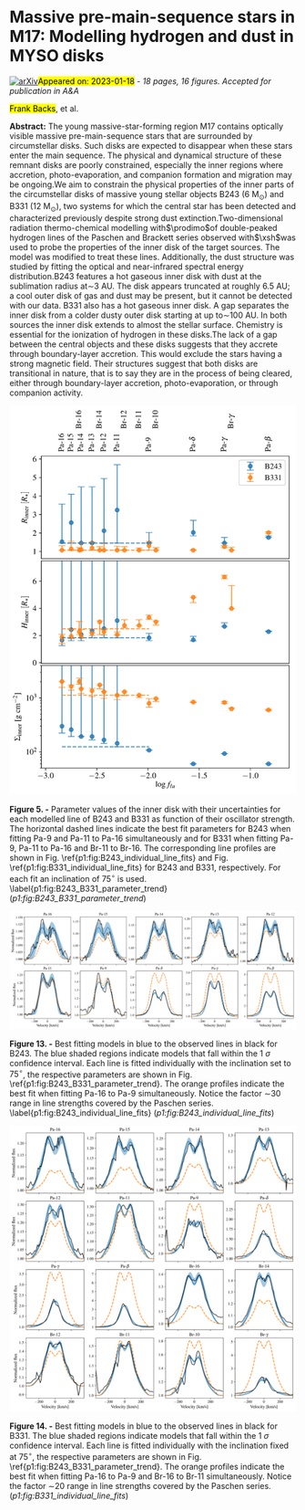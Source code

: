 <div class="macros" style="visibility:hidden;">
$\newcommand{\ensuremath}{}$
$\newcommand{\xspace}{}$
$\newcommand{\object}[1]{\texttt{#1}}$
$\newcommand{\farcs}{{.}''}$
$\newcommand{\farcm}{{.}'}$
$\newcommand{\arcsec}{''}$
$\newcommand{\arcmin}{'}$
$\newcommand{\ion}[2]{#1#2}$
$\newcommand{\textsc}[1]{\textrm{#1}}$
$\newcommand{\hl}[1]{\textrm{#1}}$
$\newcommand{\blue}[1]{\textcolor{blue}{#1}}$
$\newcommand{\red}[1]{\textcolor{red}{#1}}$
$\newcommand{\cyan}[1]{\textcolor{cyan}{#1}}$
$\newcommand{\magenta}[1]{\textcolor{magenta}{#1}}$
$\newcommand{\arraystretch}{1.4}$
$\newcommand{\footnoterule}$
$\newcommand{\arraystretch}{1.35}$
$\newcommand{\hii}{H {\sc ii}}$
$\newcommand{\Msun}{M_\odot}$
$\newcommand{\Lsun}{L_\odot}$
$\newcommand{\xsh}{X-shooter}$
$\newcommand{\prodimo}{{\sc ProDiMo}}$</div>

<div class="macros" style="visibility:hidden;">
$\newcommand{$\ensuremath$}{}$
$\newcommand{$\xspace$}{}$
$\newcommand{$\object$}[1]{\texttt{#1}}$
$\newcommand{$\farcs$}{{.}''}$
$\newcommand{$\farcm$}{{.}'}$
$\newcommand{$\arcsec$}{''}$
$\newcommand{$\arcmin$}{'}$
$\newcommand{$\ion$}[2]{#1#2}$
$\newcommand{$\textsc$}[1]{\textrm{#1}}$
$\newcommand{$\hl$}[1]{\textrm{#1}}$
$\newcommand{$\blue$}[1]{\textcolor{blue}{#1}}$
$\newcommand{$\red$}[1]{\textcolor{red}{#1}}$
$\newcommand{$\cyan$}[1]{\textcolor{cyan}{#1}}$
$\newcommand{$\magenta$}[1]{\textcolor{magenta}{#1}}$
$\newcommand{$\arraystretch$}{1.4}$
$\newcommand{$\footnoterule$}$
$\newcommand{$\arraystretch$}{1.35}$
$\newcommand{$\hii$}{H {\sc ii}}$
$\newcommand{$\Msun$}{M_\odot}$
$\newcommand{$\Lsun$}{L_\odot}$
$\newcommand{$\xsh$}{X-shooter}$
$\newcommand{$\prodimo$}{{\sc ProDiMo}}$</div>



<div id="title">

# Massive pre-main-sequence stars in M17: Modelling hydrogen and dust in MYSO disks

</div>
<div id="comments">

[![arXiv](https://img.shields.io/badge/arXiv-2301.06819-b31b1b.svg)](https://arxiv.org/abs/2301.06819)<mark>Appeared on: 2023-01-18</mark> - _18 pages, 16 figures. Accepted for publication in A&A_

</div>
<div id="authors">

<mark><mark>Frank Backs</mark></mark>, et al.

</div>
<div id="abstract">

**Abstract:** The young massive-star-forming region M17 contains optically visible massive pre-main-sequence stars that are surrounded by circumstellar disks. Such disks are expected to disappear when these stars enter the main sequence. The physical and dynamical structure of these remnant disks are poorly constrained, especially the inner regions where accretion, photo-evaporation, and companion formation and migration may be ongoing.We aim to constrain the physical properties of the inner parts of the circumstellar disks of massive young stellar objects B243 (6 M$_\odot$) and B331 (12 M$_\odot$), two systems for which the central star has been detected and characterized previously despite strong dust extinction.Two-dimensional radiation thermo-chemical modelling with$\prodimo$of double-peaked hydrogen lines of the Paschen and Brackett series observed with$\xsh$was used to probe the properties of the inner disk of the target sources. The model was modified to treat these lines. Additionally, the dust structure was studied by fitting the optical and near-infrared spectral energy distribution.B243 features a hot gaseous inner disk with dust at the sublimation radius at$\sim$3 AU. The disk appears truncated at roughly 6.5 AU; a cool outer disk of gas and dust may be present, but it cannot be detected with our data. B331 also has a hot gaseous inner disk. A gap separates the inner disk from a colder dusty outer disk starting at up to$\sim$100 AU. In both sources the inner disk extends to almost the stellar surface. Chemistry is essential for the ionization of hydrogen in these disks.The lack of a gap between the central objects and these disks suggests that they accrete through boundary-layer accretion. This would exclude the stars having a strong magnetic field.   Their structures suggest that both disks are transitional in nature, that is to say they are in the process of being cleared, either through boundary-layer accretion, photo-evaporation, or through companion activity.

</div>

<div id="div_fig1">

<img src="tmp_2301.06819/./parameters_per_line.png" alt="Fig5" width="100%"/>

**Figure 5. -** Parameter values of the inner disk with their uncertainties for each modelled line of B243 and B331 as function of their oscillator strength. The horizontal dashed lines indicate the best fit parameters for B243 when fitting Pa-9 and Pa-11 to Pa-16 simultaneously and for B331 when fitting Pa-9, Pa-11 to Pa-16 and Br-11 to Br-16. The corresponding line profiles are shown in Fig. \ref{p1:fig:B243_individual_line_fits} and Fig. \ref{p1:fig:B331_individual_line_fits} for B243 and B331, respectively. For each fit an inclination of 75$^\circ$ is used.
    \label{p1:fig:B243_B331_parameter_trend} (*p1:fig:B243_B331_parameter_trend*)

</div>
<div id="div_fig2">

<img src="tmp_2301.06819/./B243_line_profile_overview.png" alt="Fig13" width="100%"/>

**Figure 13. -** Best fitting models in blue to the observed lines in black for B243. The blue shaded regions indicate models that fall within the 1 $\sigma$ confidence interval. Each line is fitted individually with the inclination set to $75^\circ$, the respective parameters are shown in Fig. \ref{p1:fig:B243_B331_parameter_trend}. The orange profiles indicate the best fit when fitting Pa-16 to Pa-9 simultaneously. Notice the factor $\sim$30 range in line strengths covered by the Paschen series.
    \label{p1:fig:B243_individual_line_fits} (*p1:fig:B243_individual_line_fits*)

</div>
<div id="div_fig3">

<img src="tmp_2301.06819/./B331_line_profile_overview.png" alt="Fig14" width="100%"/>

**Figure 14. -** Best fitting models in blue to the observed lines in black for B331. The blue shaded regions indicate models that fall within the 1 $\sigma$ confidence interval. Each line is fitted individually with the inclination fixed at 75$^\circ$, the respective parameters are shown in Fig. \ref{p1:fig:B243_B331_parameter_trend}. The orange profiles indicate the best fit when fitting Pa-16 to Pa-9 and Br-16 to Br-11 simultaneously. Notice the factor $\sim$20 range in line strengths covered by the Paschen series. (*p1:fig:B331_individual_line_fits*)

</div>